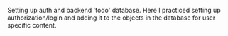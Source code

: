 Setting up auth and backend 'todo' database. Here I practiced setting up authorization/login and adding it to the objects in the database for user specific content.